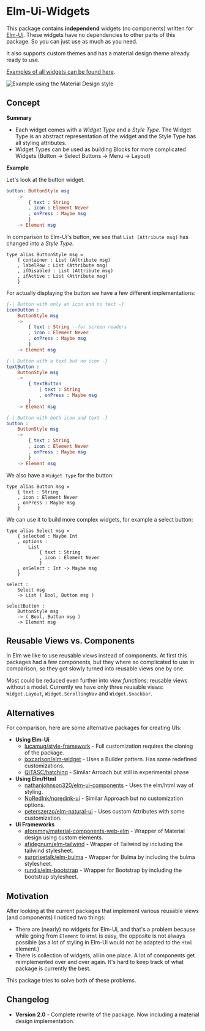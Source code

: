 # Elm-Ui-Widgets

This package contains **independend** widgets (no components) written for [Elm-Ui](https://dark.elm.dmy.fr/packages/mdgriffith/elm-ui/latest/). These widgets have no dependencies to other parts of this package. So you can just use as much as you need.

It also supports custom themes and has a material design theme already ready to use.

[Examples of all widgets can be found here](https://orasund.github.io/elm-ui-widgets/).

![Example using the Material Design style](https://orasund.github.io/elm-ui-widgets/assets/material-style.png)

## Concept

**Summary**

* Each widget comes with a _Widget Type_ and a _Style Type_. The Widget Type is an abstract representation of the widget and the Style Type has all styling attributes.
* Widget Types can be used as building Blocks for more complicated Widgets
   (Button -> Select Buttons -> Menu -> Layout)

**Example**

Let's look at the button widget.

```elm
button: ButtonStyle msg
    ->
        { text : String
        , icon : Element Never
        , onPress : Maybe msg
        }
    -> Element msg
```

In comparison to Elm-Ui's button, we see  that `List (Attribute msg)` has changed into a _Style Type_.
  ```
  type alias ButtonStyle msg =
      { container : List (Attribute msg)
      , labelRow : List (Attribute msg)
      , ifDisabled : List (Attribute msg)
      , ifActive : List (Attribute msg)
      }
  ```

For actually displaying the button we have a few different implementations:

``` elm
{-| Button with only an icon and no text -}
iconButton :
    ButtonStyle msg
    ->
        { text : String --for screen readers
        , icon : Element Never
        , onPress : Maybe msg
        }
    -> Element msg

{-| Button with a text but no icon -}
textButton :
    ButtonStyle msg
    ->
        { textButton
            | text : String
            , onPress : Maybe msg
        }
    -> Element msg

{-| Button with both icon and text -}
button :
    ButtonStyle msg
    ->
        { text : String
        , icon : Element Never
        , onPress : Maybe msg
        }
    -> Element msg
```

We also have a `Widget Type` for the button:

```
type alias Button msg =
    { text : String
    , icon : Element Never
    , onPress : Maybe msg
    }
```

We can use it to build more complex widgets, for example a select button:

```
type alias Select msg =
    { selected : Maybe Int
    , options :
        List
            { text : String
            , icon : Element Never
            }
    , onSelect : Int -> Maybe msg
    }

select :
    Select msg
    -> List ( Bool, Button msg )

selectButton :
    ButtonStyle msg
    -> ( Bool, Button msg )
    -> Element msg
```

## Reusable Views vs. Components

In Elm we like to use reusable views instead of components.
At first this packages had a few components, but they where so complicated to use in comparison, so they got slowly turned into reusable views one by one.

Most could be reduced even further into _view functions_: reusable views without a model.
Currently we have only three reusable views: `Widget.Layout`, `Widget.ScrollingNav` and `Widget.Snackbar`.

## Alternatives

For comparison, here are some alternative packages for creating UIs:

* **Using Elm-Ui**
    * [lucamug/style-framework](https://dark.elm.dmy.fr/packages/lucamug/style-framework/latest/) - Full customization requires the cloning of the package.
    * [jxxcarlson/elm-widget](https://dark.elm.dmy.fr/packages/jxxcarlson/elm-widget/latest/Widget-Button) -  Uses a Builder pattern. Has some redefined customizations.
    * [QiTASC/hatchinq](https://dark.elm.dmy.fr/packages/QiTASC/hatchinq/latest/) - Similar Arroach but still in experimental phase
* **Using Elm/Html**
    * [nathanjohnson320/elm-ui-components](https://dark.elm.dmy.fr/packages/nathanjohnson320/elm-ui-components/latest/) - Uses the elm/html way of styling.
    * [NoRedInk/noredink-ui](https://dark.elm.dmy.fr/packages/NoRedInk/noredink-ui/latest/) - Similar Approach but no customization options.
    * [peterszerzo/elm-natural-ui](https://dark.elm.dmy.fr/packages/peterszerzo/elm-natural-ui/latest) - Uses custom Attributes with some customization.
* **Ui Frameworks**
    * [aforemny/material-components-web-elm](https://dark.elm.dmy.fr/packages/aforemny/material-components-web-elm/latest/) - Wrapper of Material design using custom elements.
    * [afidegnum/elm-tailwind](https://dark.elm.dmy.fr/packages/afidegnum/elm-tailwind/latest/) - Wrapper of Tailwind by including the tailwind stylesheet.
    * [surprisetalk/elm-bulma](https://dark.elm.dmy.fr/packages/surprisetalk/elm-bulma/latest/) - Wrapper for Bulma by  including the bulma stylesheet.
    * [rundis/elm-bootstrap](https://dark.elm.dmy.fr/packages/rundis/elm-bootstrap/latest/) - Wrapper for Bootstrap by including the bootstrap stylesheet.

## Motivation

After looking at the current packages that implement various reusable views (and components) I noticed two things:

* There are (nearly) no widgets for Elm-Ui, and that's a problem because while going from `Element` to `Html` is easy, the opposite is not always possible (as a lot of styling in Elm-Ui would not be adapted to the `Html` element.)
* There is collection of widgets, all in one place. A lot of components get reimplemented over and over again. It's hard to keep track of what package is currently the best.

This package tries to solve both of these problems.

## Changelog

* **Version 2.0** - Complete rewrite of the package. Now including a material design implementation.